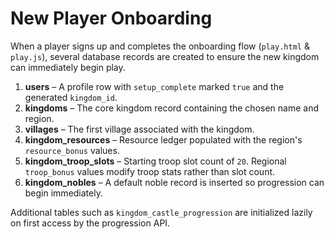 # New Player Onboarding

When a player signs up and completes the onboarding flow (`play.html` & `play.js`), several database records are created to ensure the new kingdom can immediately begin play.

1. **users** – A profile row with `setup_complete` marked `true` and the generated `kingdom_id`.
2. **kingdoms** – The core kingdom record containing the chosen name and region.
3. **villages** – The first village associated with the kingdom.
4. **kingdom_resources** – Resource ledger populated with the region's `resource_bonus` values.
5. **kingdom_troop_slots** – Starting troop slot count of `20`. Regional `troop_bonus` values modify troop stats rather than slot count.
6. **kingdom_nobles** – A default noble record is inserted so progression can begin immediately.

Additional tables such as `kingdom_castle_progression` are initialized lazily on first access by the progression API.
